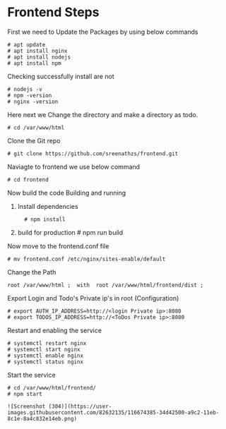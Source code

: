 # Frontend Steps


First we need to Update the Packages by using below commands

    # apt update
    # apt install nginx
    # apt install nodejs
    # apt install npm

Checking successfully install are not 

    # nodejs -v
    # npm -version
    # nginx -version


Here next we Change the directory and make a directory as todo.
    
    # cd /var/www/html

Clone the Git repo 

    # git clone https://github.com/sreenathzs/frontend.git

Naviagte to frontend we use below command

    # cd frontend

Now build the code Building and running

 
1. Install dependencies
 
         # npm install 

 2. build for production
           # npm run build 

Now move to  the frontend.conf file 


    # mv frontend.conf /etc/nginx/sites-enable/default

Change the Path

    root /var/www/html ;  with  root /var/www/html/frontend/dist ;


Export Login and Todo's Private ip's in root (Configuration)

    # export AUTH_IP_ADDRESS=http://<login Private ip>:8080
    # export TODOS_IP_ADDRESS=http://<ToDos Private ip>:8080

Restart and enabling the service

    # systemctl restart nginx
    # systemctl start nginx
    # systemctl enable nginx
    # systemctl status nginx

Start the service 

    # cd /var/www/html/frontend/
    # npm start 
    
    ![Screenshot (304)](https://user-images.githubusercontent.com/82632135/116674385-34d42500-a9c2-11eb-8c1e-8a4c832e14eb.png)



    

